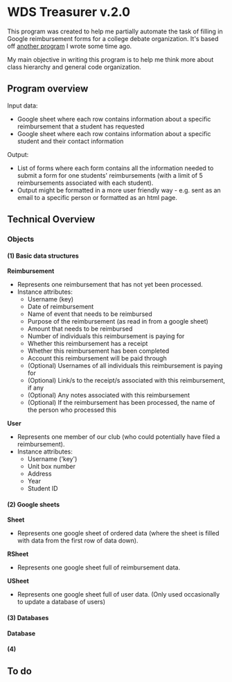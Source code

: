 # WDS Treasurer v.2.0

This program was created to help me partially automate the task of filling in Google reimbursement forms for a college debate organization. It's based off [another program](https://github.com/angelinahli/wds-treasurer) I wrote some time ago.

My main objective in writing this program is to help me think more about class hierarchy and general code organization.

## Program overview

Input data:
* Google sheet where each row contains information about a specific reimbursement that a student has requested
* Google sheet where each row contains information about a specific student and their contact information

Output:
* List of forms where each form contains all the information needed to submit a form for one students' reimbursements (with a limit of 5 reimbursements associated with each student).
* Output might be formatted in a more user friendly way - e.g. sent as an email to a specific person or formatted as an html page.

## Technical Overview

### Objects

#### (1) Basic data structures

**Reimbursement**
* Represents one reimbursement that has not yet been processed.
* Instance attributes:
    * Username (key)
    * Date of reimbursement
    * Name of event that needs to be reimbursed
    * Purpose of the reimbursement (as read in from a google sheet)
    * Amount that needs to be reimbursed
    * Number of individuals this reimbursement is paying for
    * Whether this reimbursement has a receipt
    * Whether this reimbursement has been completed
    * Account this reimbursement will be paid through
    * (Optional) Usernames of all individuals this reimbursement is paying for
    * (Optional) Link/s to the receipt/s associated with this reimbursement, if any
    * (Optional) Any notes associated with this reimbursement
    * (Optional) If the reimbursement has been processed, the name of the person who processed this

**User**
* Represents one member of our club (who could potentially have filed a reimbursement).
* Instance attributes:
    * Username ('key')
    * Unit box number
    * Address
    * Year
    * Student ID

#### (2) Google sheets

**Sheet**
* Represents one google sheet of ordered data (where the sheet is filled with data from the first row of data down).

**RSheet**
* Represents one google sheet full of reimbursement data.

**USheet**
* Represents one google sheet full of user data. (Only used occasionally to update a database of users)

#### (3) Databases

**Database**

#### (4) 

## To do
